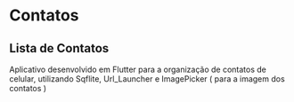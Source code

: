 # Contatos

## Lista de Contatos

Aplicativo desenvolvido em Flutter para a organização de contatos de celular, utilizando Sqflite, Url_Launcher e ImagePicker ( para a imagem dos contatos )